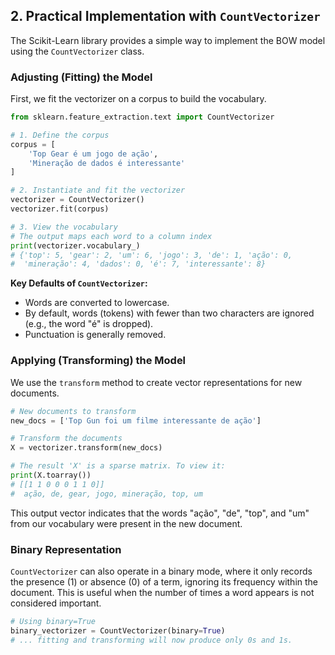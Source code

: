 ## 2. Practical Implementation with `CountVectorizer`

The Scikit-Learn library provides a simple way to implement the BOW model using the `CountVectorizer` class.

### Adjusting (Fitting) the Model

First, we fit the vectorizer on a corpus to build the vocabulary.

```python
from sklearn.feature_extraction.text import CountVectorizer

# 1. Define the corpus
corpus = [
    'Top Gear é um jogo de ação',
    'Mineração de dados é interessante'
]

# 2. Instantiate and fit the vectorizer
vectorizer = CountVectorizer()
vectorizer.fit(corpus)

# 3. View the vocabulary
# The output maps each word to a column index
print(vectorizer.vocabulary_)
# {'top': 5, 'gear': 2, 'um': 6, 'jogo': 3, 'de': 1, 'ação': 0, 
#  'mineração': 4, 'dados': 0, 'é': 7, 'interessante': 8} 
```

**Key Defaults of `CountVectorizer`:**
-   Words are converted to lowercase.
-   By default, words (tokens) with fewer than two characters are ignored (e.g., the word "é" is dropped).
-   Punctuation is generally removed.

### Applying (Transforming) the Model

We use the `transform` method to create vector representations for new documents.

```python
# New documents to transform
new_docs = ['Top Gun foi um filme interessante de ação']

# Transform the documents
X = vectorizer.transform(new_docs)

# The result 'X' is a sparse matrix. To view it:
print(X.toarray())
# [[1 1 0 0 0 1 1 0]] 
#  ação, de, gear, jogo, mineração, top, um
```
This output vector indicates that the words "ação", "de", "top", and "um" from our vocabulary were present in the new document.

### Binary Representation

`CountVectorizer` can also operate in a binary mode, where it only records the presence (1) or absence (0) of a term, ignoring its frequency within the document. This is useful when the number of times a word appears is not considered important.

```python
# Using binary=True
binary_vectorizer = CountVectorizer(binary=True)
# ... fitting and transforming will now produce only 0s and 1s.
```